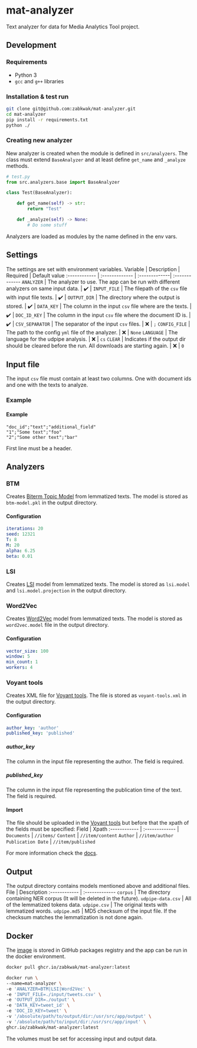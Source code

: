 # mat-analyzer
Text analyzer for data for Media Analytics Tool project.

## Development
### Requirements
- Python 3
- `gcc` and `g++` libraries
### Installation & test run
```bash
git clone git@github.com:zabkwak/mat-analyzer.git
cd mat-analyzer
pip install -r requirements.txt
python ./
```
### Creating new analyzer
New analyzer is created when the module is defined in `src/analyzers`. The class must extend `BaseAnalyzer` and at least define `get_name` and `_analyze` methods.
```python
# test.py
from src.analyzers.base import BaseAnalyzer

class Test(BaseAnalyzer):

	def get_name(self) -> str:
		return "Test"

	def _analyze(self) -> None:
		# Do some stuff
```
Analyzers are loaded as modules by the name defined in the env vars.

## Settings
The settings are set with environment variables. 
Variable | Description | Required | Default value
:------------ | :------------- | :-------------| :-------------
`ANALYZER` | The analyzer to use. The app can be run with different analyzers on same input data. | :heavy_check_mark: | 
`INPUT_FILE` | The filepath of the `csv` file with input file texts. | :heavy_check_mark: | 
`OUTPUT_DIR` | The directory where the output is stored. | :heavy_check_mark: | 
`DATA_KEY` | The column in the input `csv` file where are the texts. | :heavy_check_mark: | 
`DOC_ID_KEY` | The column in the input `csv` file where the document ID is. | :heavy_check_mark: | 
`CSV_SEPARATOR` | The separator of the input `csv` files. | :x: | `;`
`CONFIG_FILE` | The path to the config `yml` file of the analyzer. | :x: | `None`
`LANGUAGE` | The language for the udpipe analysis. | :x: | `cs`
`CLEAR` | Indicates if the output dir should be cleared before the run. All downloads are starting again. | :x: | `0`

## Input file
The input `csv` file must contain at least two columns. One with document ids and one with the texts to analyze.
### Example
#### Example
```csv
"doc_id";"text";"additional_field"
"1";"Some text";"foo"
"2";"Some other text";"bar"
```
First line must be a header.

## Analyzers
### BTM
Creates [Biterm Topic Model](https://citeseerx.ist.psu.edu/viewdoc/download?doi=10.1.1.402.4032&rep=rep1&type=pdf) from lemmatized texts. The model is stored as `btm-model.pkl` in the output directory.
#### Configuration
```yaml
iterations: 20
seed: 12321
T: 8
M: 20
alpha: 6.25
beta: 0.01
```
### LSI
Creates [LSI](https://radimrehurek.com/gensim/models/lsimodel.html) model from lemmatized texts. The model is stored as `lsi.model` and `lsi.model.projection` in the output directory.
### Word2Vec
Creates [Word2Vec](https://en.wikipedia.org/wiki/Word2vec) model from lemmatized texts. The model is stored as `word2vec.model` file in the output directory.
#### Configuration
```yaml
vector_size: 100
window: 5
min_count: 1
workers: 4
```
### Voyant tools
Creates XML file for [Voyant tools](https://voyant-tools.org/). The file is stored as `voyant-tools.xml` in the output directory.
#### Configuration
```yaml
author_key: 'author'
published_key: 'published'
```
##### author_key
The column in the input file representing the author. The field is required.
##### published_key
The column in the input file representing the publication time of the text. The field is required.
#### Import
The file should be uploaded in the [Voyant tools](https://voyant-tools.org/) but before that the xpath of the fields must be specified:
Field | Xpath
:------------ | :------------- |
`Documents` | `//items/` 
`Content` | `//item/content` 
`Author` | `//item/author` 
`Publication Date` | `//item/published`

For more information check the [docs](https://voyant-tools.org/docs/#!/guide/corpuscreator-section-xml).

## Output
The output directory contains models mentioned above and additional files.
File | Description
:------------ | :-------------
`corpus` | The directory containing NER corpus (It will be deleted in the future).
`udpipe-data.csv` | All of the lemmatized tokens data.
`udpipe.csv` | The original texts with lemmatized words.
`udpipe.md5` | MD5 checksum of the input file. If the checksum matches the lemmatization is not done again.

## Docker
The [image](https://github.com/zabkwak/mat-analyzer/pkgs/container/mat-analyzer) is stored in GitHub packages registry and the app can be run in the docker environment.
```bash
docker pull ghcr.io/zabkwak/mat-analyzer:latest
```

```bash
docker run \
--name=mat-analyzer \
-e 'ANALYZER=BTM|LSI|Word2Vec' \
-e 'INPUT_FILE=./input/tweets.csv' \
-e 'OUTPUT_DIR=./output' \
-e 'DATA_KEY=tweet_id' \
-e 'DOC_ID_KEY=tweet' \
-v '/absolute/path/to/output/dir:/usr/src/app/output' \
-v '/absolute/path/to/input/dir:/usr/src/app/input' \
ghcr.io/zabkwak/mat-analyzer:latest  
```
The volumes must be set for accessing input and output data.
